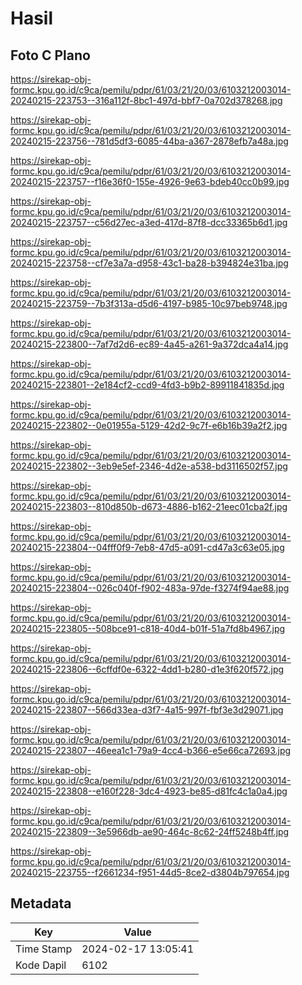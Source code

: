 # Hasil

## Foto C Plano

https://sirekap-obj-formc.kpu.go.id/c9ca/pemilu/pdpr/61/03/21/20/03/6103212003014-20240215-223753--316a112f-8bc1-497d-bbf7-0a702d378268.jpg

https://sirekap-obj-formc.kpu.go.id/c9ca/pemilu/pdpr/61/03/21/20/03/6103212003014-20240215-223756--781d5df3-6085-44ba-a367-2878efb7a48a.jpg

https://sirekap-obj-formc.kpu.go.id/c9ca/pemilu/pdpr/61/03/21/20/03/6103212003014-20240215-223757--f16e36f0-155e-4926-9e63-bdeb40cc0b99.jpg

https://sirekap-obj-formc.kpu.go.id/c9ca/pemilu/pdpr/61/03/21/20/03/6103212003014-20240215-223757--c56d27ec-a3ed-417d-87f8-dcc33365b6d1.jpg

https://sirekap-obj-formc.kpu.go.id/c9ca/pemilu/pdpr/61/03/21/20/03/6103212003014-20240215-223758--cf7e3a7a-d958-43c1-ba28-b394824e31ba.jpg

https://sirekap-obj-formc.kpu.go.id/c9ca/pemilu/pdpr/61/03/21/20/03/6103212003014-20240215-223759--7b3f313a-d5d6-4197-b985-10c97beb9748.jpg

https://sirekap-obj-formc.kpu.go.id/c9ca/pemilu/pdpr/61/03/21/20/03/6103212003014-20240215-223800--7af7d2d6-ec89-4a45-a261-9a372dca4a14.jpg

https://sirekap-obj-formc.kpu.go.id/c9ca/pemilu/pdpr/61/03/21/20/03/6103212003014-20240215-223801--2e184cf2-ccd9-4fd3-b9b2-89911841835d.jpg

https://sirekap-obj-formc.kpu.go.id/c9ca/pemilu/pdpr/61/03/21/20/03/6103212003014-20240215-223802--0e01955a-5129-42d2-9c7f-e6b16b39a2f2.jpg

https://sirekap-obj-formc.kpu.go.id/c9ca/pemilu/pdpr/61/03/21/20/03/6103212003014-20240215-223802--3eb9e5ef-2346-4d2e-a538-bd3116502f57.jpg

https://sirekap-obj-formc.kpu.go.id/c9ca/pemilu/pdpr/61/03/21/20/03/6103212003014-20240215-223803--810d850b-d673-4886-b162-21eec01cba2f.jpg

https://sirekap-obj-formc.kpu.go.id/c9ca/pemilu/pdpr/61/03/21/20/03/6103212003014-20240215-223804--04fff0f9-7eb8-47d5-a091-cd47a3c63e05.jpg

https://sirekap-obj-formc.kpu.go.id/c9ca/pemilu/pdpr/61/03/21/20/03/6103212003014-20240215-223804--026c040f-f902-483a-97de-f3274f94ae88.jpg

https://sirekap-obj-formc.kpu.go.id/c9ca/pemilu/pdpr/61/03/21/20/03/6103212003014-20240215-223805--508bce91-c818-40d4-b01f-51a7fd8b4967.jpg

https://sirekap-obj-formc.kpu.go.id/c9ca/pemilu/pdpr/61/03/21/20/03/6103212003014-20240215-223806--6cffdf0e-6322-4dd1-b280-d1e3f620f572.jpg

https://sirekap-obj-formc.kpu.go.id/c9ca/pemilu/pdpr/61/03/21/20/03/6103212003014-20240215-223807--566d33ea-d3f7-4a15-997f-fbf3e3d29071.jpg

https://sirekap-obj-formc.kpu.go.id/c9ca/pemilu/pdpr/61/03/21/20/03/6103212003014-20240215-223807--46eea1c1-79a9-4cc4-b366-e5e66ca72693.jpg

https://sirekap-obj-formc.kpu.go.id/c9ca/pemilu/pdpr/61/03/21/20/03/6103212003014-20240215-223808--e160f228-3dc4-4923-be85-d81fc4c1a0a4.jpg

https://sirekap-obj-formc.kpu.go.id/c9ca/pemilu/pdpr/61/03/21/20/03/6103212003014-20240215-223809--3e5966db-ae90-464c-8c62-24ff5248b4ff.jpg

https://sirekap-obj-formc.kpu.go.id/c9ca/pemilu/pdpr/61/03/21/20/03/6103212003014-20240215-223755--f2661234-f951-44d5-8ce2-d3804b797654.jpg


## Metadata

| Key        | Value               |
| ---------- | ------------------- |
| Time Stamp | 2024-02-17 13:05:41 |
| Kode Dapil | 6102                |



